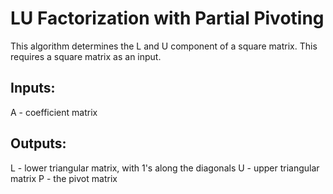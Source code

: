 # LU Factorization with Partial Pivoting 
This algorithm determines the L and U component of a square matrix. This requires a square matrix as an input. 
## Inputs:
  A - coefficient matrix
## Outputs:
  L - lower triangular matrix, with 1's along the diagonals
  U - upper triangular matrix
  P - the pivot matrix
